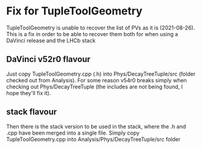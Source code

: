 # Fix for TupleToolGeometry

TupleToolGeometry is unable to recover the list of PVs as it is (2021-08-26). This is a fix in order to be able to recover them both for when using a DaVinci release and the LHCb stack

## DaVinci v52r0 flavour

Just copy TupleToolGeometry.cpp (.h) into Phys/DecayTreeTuple/src (folder checked out from Analysis). For some reason v54r0 breaks simply when checking out Phys/DecayTreeTuple (the includes are not being found, I hope they'll fix it).

## stack flavour

Then there is the stack version to be used in the stack, where the .h and .cpp have been merged into a single file. Simply copy TupleToolGeometry.cpp into Analysis/Phys/DecayTreeTuple/src folder
